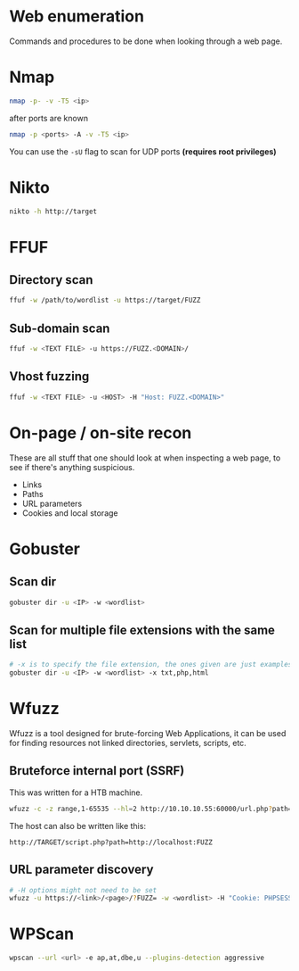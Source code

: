 # Web enumeration
Commands and procedures to be done when looking through a web page.


# Nmap   
```bash
nmap -p- -v -T5 <ip>
```    
after ports are known    
```bash
nmap -p <ports> -A -v -T5 <ip>
```    
You can use the `-sU` flag to scan for UDP ports **(requires root privileges)**


# Nikto  
```bash
nikto -h http://target
```

# FFUF
   
## Directory scan
```bash
ffuf -w /path/to/wordlist -u https://target/FUZZ
```

## Sub-domain scan
```bash
ffuf -w <TEXT FILE> -u https://FUZZ.<DOMAIN>/
```

## Vhost fuzzing
```bash
ffuf -w <TEXT FILE> -u <HOST> -H "Host: FUZZ.<DOMAIN>"
```


# On-page / on-site recon
These are all stuff that one should look at when inspecting a web page, to see if there's anything suspicious.
- Links
- Paths
- URL parameters
- Cookies and local storage


# Gobuster
## Scan dir
```sh
gobuster dir -u <IP> -w <wordlist>
```
## Scan for multiple file extensions with the same list
```sh
# -x is to specify the file extension, the ones given are just examples
gobuster dir -u <IP> -w <wordlist> -x txt,php,html
```

# Wfuzz
Wfuzz is a tool designed for brute-forcing Web Applications, it can be used for finding resources not linked directories, servlets, scripts, etc.

## Bruteforce internal port (SSRF)
This was written for a HTB machine.
```bash
wfuzz -c -z range,1-65535 --hl=2 http://10.10.10.55:60000/url.php?path=http://localhost:FUZZ
```
The host can also be written like this:
```
http://TARGET/script.php?path=http://localhost:FUZZ
```

## URL parameter discovery
```bash
# -H options might not need to be set
wfuzz -u https://<link>/<page>/?FUZZ= -w <wordlist> -H "Cookie: PHPSESSID="
```

# WPScan    
```bash
wpscan --url <url> -e ap,at,dbe,u --plugins-detection aggressive
```